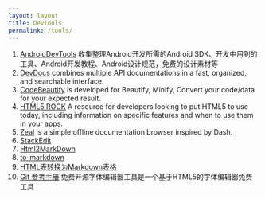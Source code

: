 ```yaml
---
layout: layout
title: DevTools
permalink: /tools/
---
```


1. [AndroidDevTools][AndroidDevTools] 收集整理Android开发所需的Android SDK、开发中用到的工具、Android开发教程、Android设计规范，免费的设计素材等
1. [DevDocs][DevDocs] combines multiple API documentations in a fast, organized, and searchable interface.
1. [CodeBeautify][CodeBeautify] is developed for Beautify, Minify, Convert your code/data for your expected result.
1. [HTML5 ROCK][HTML5ROCK]  A resource for developers looking to put HTML5 to use today, including information on specific features and when to use them in your apps.
1. [Zeal][Zeal] is a simple offline documentation browser inspired by Dash.
1. [StackEdit][StackEdit]
2. [Html2MarkDown][Html2MarkDown]
2. [to-markdown](http://domchristie.github.io/to-markdown/)
2. [HTML表转换为Markdown表格 ][HTMLTable2MarkdownTable]
3. [Git 参考手册][gitref] 免费开源字体编辑器工具是一个基于HTML5的字体编辑器免费工具

[AndroidDevTools]: http://www.androiddevtools.cn/
[DevDocs]: https://devdocs.io
[CodeBeautify]: http://codebeautify.org/
[HTML5ROCK]: http://www.html5rocks.com
[Zeal]: https://zealdocs.org/
[StackEdit]: https://stackedit.io/
[Html2MarkDown]: http://blog.ilvelh.com/html2markdown/index.html
[HTMLTable2MarkdownTable]: http://html2markdown.eliyar.biz/
[gitref]: http://blog.ilvelh.com/gitref/zh/index.html
